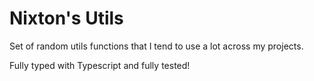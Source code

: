 # Nixton's Utils

Set of random utils functions that I tend to use a lot across my projects.

Fully typed with Typescript and fully tested!
